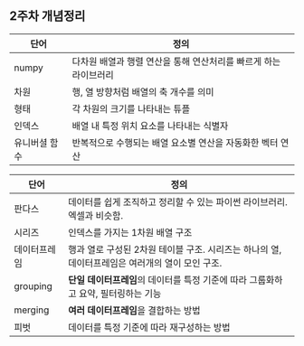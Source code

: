 ## 2주차 개념정리

| 단어  | 정의 |
| --- | --- |
| numpy | 다차원 배열과 행렬 연산을 통해 연산처리를 빠르게 하는 라이브러리 |
| 차원 | 행, 열 방향처럼 배열의 축 개수를 의미  |
| 형태 | 각 차원의 크기를 나타내는 튜플 |
| 인덱스 | 배열 내 특정 위치 요소를 나타내는 식별자 |
| 유니버셜 함수 | 반복적으로 수행되는 배열 요소별 연산을 자동화한 벡터 연산 |

| 단어  | 정의 |
| --- | --- |
| 판다스 | 데이터를 쉽게 조직하고 정리할 수 있는 파이썬 라이브러리. 엑셀과 비슷함. |
| 시리즈 | 인덱스를 가지는 1차원 배열 구조  |
| 데이터프레임 | 행과 열로 구성된 2차원 테이블 구조. 시리즈는 하나의 열, 데이터프레임은 여러개의 열이 모인 구조. |
| grouping | **단일 데이터프레임**의 데이터를 특정 기준에 따라 그룹화하고 요약, 필터링하는 기능 |
| merging | **여러 데이터프레임**을 결합하는 방법 |
| 피벗 | 데이터를 특정 기준에 따라 재구성하는 방법 |